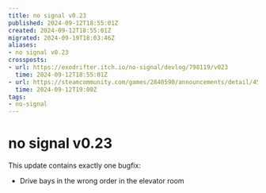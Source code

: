 ```yaml
---
title: no signal v0.23
published: 2024-09-12T18:55:01Z
created: 2024-09-12T18:55:01Z
migrated: 2024-09-19T18:03:46Z
aliases:
- no signal v0.23
crossposts:
- url: https://exodrifter.itch.io/no-signal/devlog/798119/v023
  time: 2024-09-12T18:55:01Z
- url: https://steamcommunity.com/games/2840590/announcements/detail/4566175748886816196
  time: 2024-09-12T19:00Z
tags:
- no-signal
---
```


# no signal v0.23

This update contains exactly one bugfix:
- Drive bays in the wrong order in the elevator room
